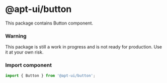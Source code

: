 # @apt-ui/button

This package contains Button component.

### Warning

This package is still a work in progress and is not ready for production. Use it at your own risk.

### Import component
```js
import { Button } from '@apt-ui/button';
```